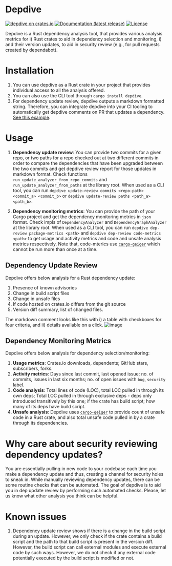 # Depdive

[![depdive on crates.io](https://img.shields.io/crates/v/depdive)](https://crates.io/crates/depdive)
[![Documentation (latest release)](https://docs.rs/depdive/badge.svg)](https://docs.rs/depdive/)
[![License](https://img.shields.io/badge/license-Apache-green.svg)](LICENSE-APACHE)

Depdive is a Rust dependency analysis tool,
that provides various analysis metrics for
i) Rust crates to aid in dependency selection and monitoring,
i) and their version updates, to aid in security review
(e.g., for pull requests created by dependabot).


# Installation

1. You can use depdive as a Rust crate in your project that provides individual access to all the analysis offered.
2. You can also use the CLI tool through `cargo install depdive`.
3. For dependency update review, depdive outputs a markdown formatted string. Therefore, you can integrate depdive into your CI tooling to automatically get depdive comments on PR that updates a dependency. [See this example](https://github.com/diem/diem/blob/main/.github/workflows/dep-update-review.yml).

# Usage

1. **Dependency update review**: You can provide two commits for a given repo, or two paths for a repo checked out at two different commits in order to compare the dependencies that have been upgraded between the two commits and get depdive review report for those updates in markdown format. Check functions `run_update_analyzer_from_repo_commits` and `run_update_analyzer_from_paths` at the library root.
When used as a CLI tool, you can run `depdive update-review commits <repo-path> <commit_a> <commit_b>` or `depdive update-review paths <path_a> <path_b>`.

2. **Dependency monitoring metrics**: You can provide the path of your Cargo project and get the dependency monitoring metrics in `json` format. Check impls of `DependencyAnalyzer` and `DependencyGraphAnalyzer` at the library root.
When used as a CLI tool, you can run `depdive dep-review package-metrics <path>` and `depdive dep-review code-metrics <path>` to get usage and activity metrics and code and unsafe analysis metrics respectively. Note that, code-mterics use [`cargo-geiger`](https://github.com/rust-secure-code/cargo-geiger) which cannot be run more than once at a time.


## Dependency Update Review

Depdive offers below analysis for a Rust dependency update:

1. Presence of known advisories
2. Change in build script files
3. Change in unsafe files
4. If code hosted on crates.io differs from the git source
5. Version diff summary, list of changed files.

The markdown comment looks like this with i) a table with checkboxes for four criteria, and ii) details available on a click.
![image](https://user-images.githubusercontent.com/31052507/128957013-6dc01a2b-6a13-4692-8c0c-c6951c92e4f3.png)


## Dependency Monitoring Metrics

Depdive offers below analysis for dependency selection/monitoring:

1. **Usage metrics**: Crates.io downloads, dependents; GitHub stars, subscribers, forks.
2. **Activity metrics**: Days since last commit, last opened issue; no. of commits, issues in last six months; no. of open issues with `bug`, `security` label.
3. **Code analysis**: Total lines of code (LOC), total LOC pulled in through its own deps; Total LOC pulled in through exclusive deps - deps only introduced transitively by this one; if the crate has build script; how many of its deps have build script.
4. **Unsafe analysis**: Depdive uses [`cargo-geiger`](https://github.com/rust-secure-code/cargo-geiger) to provide count of unsafe code in a Rust crate, and also total unsafe code pulled in by a crate through its dependencies.

# Why care about security reviewing dependency updates?

You are essentially pulling in new code to your codebase each time you make a dependency update and thus, creating a channel for security holes to sneak in. While manually reviewing dependency updates, there can be some routine checks that can be automated. The goal of depdive is to aid you in dep update review by performing such automated checks. Please, let us know what other analysis you think can be helpful.

# Known issues

1. Dependency update review shows if there is a change in the build script during an update. However, we only check if the crate contains a build script and the path to that build script is present in the version diff. However, the build script can call external modules and execute external code by such ways. However, we do not check if any external code potentially executed by the build script is modified or not.
